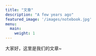 ```yaml
---
title: "文章"
description: "A few years ago"
featured_image: '/images/notebook.jpg'
menu:
  main:
    weight: 1
---
```

大家好，这里是我们的文章~
